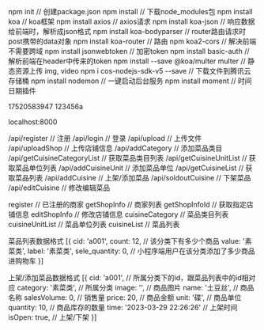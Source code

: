 <!-- 使用的插件 -->
npm init // 创建package.json
npm install // 下载node_modules包
npm install koa // koa框架
npm install axios // axios请求
npm install koa-json // 响应数据给前端时，解析成json格式
npm install koa-bodyparser // router路由请求时post携带的data对象
npm install koa-router // 路由
npm koa2-cors  // 解决前端不需要跨域
npm install jsonwebtoken // 加密token
npm install basic-auth // 解析前端在header中传来的token
npm install --save @koa/multer multer // 静态资源上传 img, video
npm i cos-nodejs-sdk-v5 --save // 下载文件到腾讯云存储桶
npm install nodemon // 一键启动后台服务
npm install moment // 时间日期插件

<!-- 登录账号 -->
17520583947
123456a

<!-- 端口号 -->
localhost:8000

<!-- api -->
/api/register // 注册
/api/login // 登录
/api/upload // 上传文件
/api/uploadShop // 上传店铺信息
/api/addCategory // 添加菜品类目
/api/getCuisineCategoryList // 获取菜品类目列表
/api/getCuisineUnitList // 获取菜品单位列表
/api/addCuisineUnit // 添加菜品单位
/api/getCuisineList // 获取菜品列表
/api/addCuisine // 上架/添加菜品
/api/soldoutCuisine // 下架菜品
/api/editCuisine // 修改编辑菜品

<!-- 腾讯云 - 数据库文件列表 -->
register // 已注册的商家
getShopInfo // 商家列表
getShopInfoId // 获取指定店铺信息
editShopInfo // 修改店铺信息
cuisineCategory // 菜品类目列表 
cuisineUnitList // 菜品单位列表
cuisineList // 菜品列表

菜品列表数据格式
[{
    cid: 'a001',
    count: 12, // 该分类下有多少个商品
    value: '素菜类',
    label: '素菜类',
    sele_quantity: 0, // 小程序端用户在该分类添加了多少商品进购物车
}]

上架/添加菜品数据格式
[{
    cid: 'a001', // 所属分类下的id，跟菜品列表中的id相对应
    category: '素菜类', // 所属分类
    image: '', // 商品图片
    name: '土豆丝', // 商品名称
    salesVolume: 0, // 销售量
    price:  20,  // 商品金额
    unit: '碟', // 商品单位
    quantity: 10, // 商品库存的数量
    time: '2023-03-29 22:26:26' // 上架时间 
    isOpen: true, // 上架/下架
}]